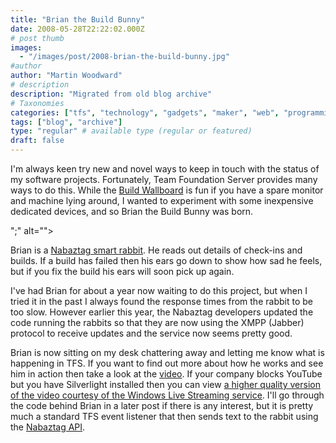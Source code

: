 ```yaml
---
title: "Brian the Build Bunny"
date: 2008-05-28T22:22:02.000Z
# post thumb
images:
  - "/images/post/2008-brian-the-build-bunny.jpg"
#author
author: "Martin Woodward"
# description
description: "Migrated from old blog archive"
# Taxonomies
categories: ["tfs", "technology", "gadgets", "maker", "web", "programming", "personal"]
tags: ["blog", "archive"]
type: "regular" # available type (regular or featured)
draft: false
---
```

I'm always keen try new and novel ways to keep in touch with the status of my software projects.  Fortunately, Team Foundation Server provides many ways to do this.  While the [Build Wallboard](http://www.woodwardweb.com/vsts/000395.html) is fun if you have a spare monitor and machine lying around, I wanted to experiment with some inexpensive dedicated devices, and so Brian the Build Bunny was born.   

";" alt="">  

Brian is a [Nabaztag smart rabbit](http://www.amazon.com/Violet-Nabaztagtag-WiFi-Rabbit/dp/B000OFHBKS/woodwardwebcom).  He reads out details of check-ins and builds.  If a build has failed then his ears go down to show how sad he feels, but if you fix the build his ears will soon pick up again.  

I've had Brian for about a year now waiting to do this project, but when I tried it in the past I always found the response times from the rabbit to be too slow.  However earlier this year, the Nabaztag developers updated the code running the rabbits so that they are now using the XMPP (Jabber) protocol to receive updates and the service now seems pretty good.  

Brian is now sitting on my desk chattering away and letting me know what is happening in TFS.  If you want to find out more about how he works and see him in action then take a look at the [video](http://www.youtube.com/watch?v=Is32fWJJA-I). If your company blocks YouTube but you have Silverlight installed then you can view [a higher quality version of the video courtesy of the Windows Live Streaming service](http://silverlight.services.live.com/invoke/15051/buildbunny/iframe.html).  I'll go through the code behind Brian in a later post if there is any interest, but it is pretty much a standard TFS event listener that then sends text to the rabbit using the [Nabaztag API](http://api.nabaztag.com/docs/home.html).